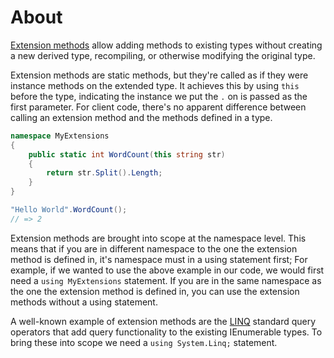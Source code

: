 # About

[Extension methods][extension-methods] allow adding methods to existing types without creating a new derived type, recompiling, or otherwise modifying the original type.

Extension methods are static methods, but they're called as if they were instance methods on the extended type. It achieves this by using `this` before the type, indicating the instance we put the `.` on is passed as the first parameter. For client code, there's no apparent difference between calling an extension method and the methods defined in a type.

```csharp
namespace MyExtensions
{
    public static int WordCount(this string str)
    {
        return str.Split().Length;
    }
}

"Hello World".WordCount();
// => 2
```

Extension methods are brought into scope at the namespace level. This means that if you are in different namespace to the one the extension method is defined in, it's namespace must in a using statement first; For example, if we wanted to use the above example in our code, we would first need a `using MyExtensions` statement. If you are in the same namespace as the one the extension method is defined in, you can use the extension methods without a using statement.

A well-known example of extension methods are the [LINQ][linq] standard query operators that add query functionality to the existing IEnumerable types. To bring these into scope we need a `using System.Linq;` statement.

[linq]: https://docs.microsoft.com/en-us/dotnet/csharp/programming-guide/concepts/linq/
[extension-methods]: https://docs.microsoft.com/en-us/dotnet/csharp/programming-guide/classes-and-structs/extension-methods
